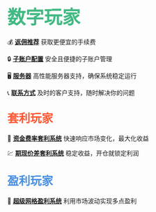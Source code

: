 # <span style="font-size: 1.5em; font-weight: bold; color: #42b983;">数字玩家</span>

💰 **[返佣推荐](返佣推荐.md)**
获取更便宜的手续费

🔒 **[子账户配置](子账户配置.md)**
安全且便捷的子账户管理

🖥️ **[服务器](服务器.md)**
高性能服务器支持，确保系统稳定运行

📞 **[联系方式](联系方式.md)**
及时的客户支持，随时解决你的问题

## <span style="font-size: 1.25em; font-weight: bold; color: #ff5733;">套利玩家</span>

🚀 **[资金费率套利系统](资金费率套利系统.md)**
快速响应市场变化，最大化收益

💹  **[期现价差套利系统](期现价差套利系统.md)**
稳定收益，开仓就锁定利润

## <span style="font-size: 1.25em; font-weight: bold; color: #4a90e2;">盈利玩家</span>

💠 **[超级网格盈利系统](超级网格盈利系统.md)**
利用市场波动实现多点盈利
